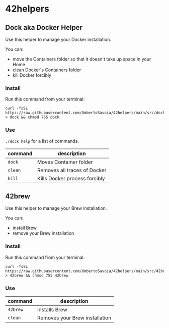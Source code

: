 # 42helpers

## Dock aka Docker Helper

Use this helper to manage your Docker installation.

You can:

- move the Containers folder so that it doesn't take up space in your Home
- clean Docker's Containers folder
- kill Docker forcibly

### Install

Run this command from your terminal:

```
curl -fsSL https://raw.githubusercontent.com/UmbertoSavoia/42helpers/main/src/dock > dock && chmod 755 dock
```

### Use

`./dock help` for a list of commands.

|command|description|
|---|---|
`dock`|Moves Container folder
`clean`|Removes all traces of Docker
`kill`|Kills Docker process forcibly

## 42brew

Use this helper to manage your Brew installation.

You can:

- install Brew
- remove your Brew installation

### Install

Run this command from your terminal:

```
curl -fsSL https://raw.githubusercontent.com/UmbertoSavoia/42helpers/main/src/42brew > 42brew && chmod 755 42brew
```

### Use

|command|description|
|---|---|
`42brew`|Installs Brew
`clean`|Removes your Brew installation
